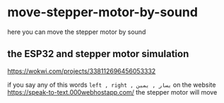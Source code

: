 # move-stepper-motor-by-sound

here you can move the stepper motor by sound

## the ESP32 and stepper motor simulation
https://wokwi.com/projects/338112696456053332

if you say any of this words `left , right , يسار , يمين` on the website https://speak-to-text.000webhostapp.com/ the stepper motor will move 


<p align="">
<!-- <a href="https://youtu.be/Y5kLeqTc6Zk">
<img src="https://docs.simplefoc.com/extras/Images/youtube.png"  height="320px"> -->
</a>
</p>


